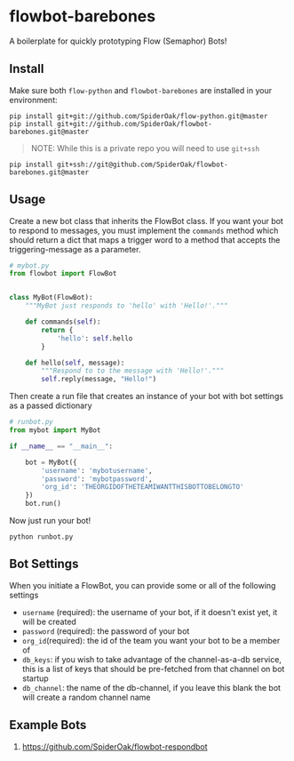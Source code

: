 # flowbot-barebones
A boilerplate for quickly prototyping Flow (Semaphor) Bots!

## Install
Make sure both `flow-python` and `flowbot-barebones` are installed in your environment: 
```
pip install git+git://github.com/SpiderOak/flow-python.git@master
pip install git+git://github.com/SpiderOak/flowbot-barebones.git@master
```

> NOTE: While this is a private repo you will need to use `git+ssh`
```
pip install git+ssh://git@github.com/SpiderOak/flowbot-barebones.git@master
```

## Usage
Create a new bot class that inherits the FlowBot class. If you want your bot to respond to messages, you must implement the `commands` method which should return a dict that maps a trigger word to a method that accepts the triggering-message as a parameter. 

```python
# mybot.py
from flowbot import FlowBot


class MyBot(FlowBot):
    """MyBot just responds to 'hello' with 'Hello!'."""

    def commands(self):
        return {
            'hello': self.hello
        }

    def hello(self, message):
        """Respond to to the message with 'Hello!'."""
        self.reply(message, "Hello!")
```

Then create a run file that creates an instance of your bot with bot settings as a passed dictionary

```python
# runbot.py
from mybot import MyBot

if __name__ == "__main__":

    bot = MyBot({
        'username': 'mybotusername',
        'password': 'mybotpassword',
        'org_id': 'THEORGIDOFTHETEAMIWANTTHISBOTTOBELONGTO'
    })
    bot.run()
```

Now just run your bot!

```
python runbot.py
```

## Bot Settings
When you initiate a FlowBot, you can provide some or all of the following settings
- `username` (required): the username of your bot, if it doesn't exist yet, it will be created
- `password` (required): the password of your bot
- `org_id`(required): the id of the team you want your bot to be a member of
- `db_keys`: if you wish to take advantage of the channel-as-a-db service, this is a list of keys that should be pre-fetched from that channel on bot startup
- `db_channel`: the name of the db-channel, if you leave this blank the bot will create a random channel name


## Example Bots
1. https://github.com/SpiderOak/flowbot-respondbot